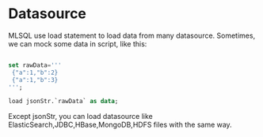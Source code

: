 # Datasource

MLSQL use load statement to load data from many datasource.  Sometimes, we can mock 
some data in script, like this:

```sql

set rawData=''' 
 {"a":1,"b":2}
 {"a":1,"b":3}
''';

load jsonStr.`rawData` as data;
``` 

Except jsonStr, you can load datasource like ElasticSearch,JDBC,HBase,MongoDB,HDFS files with the same way.